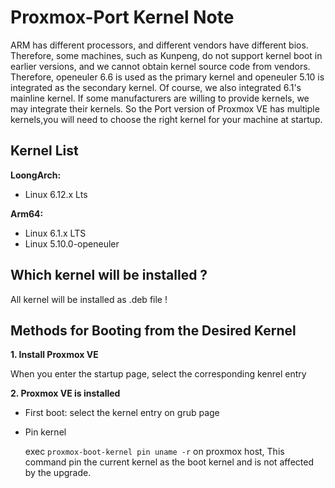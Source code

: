 # Proxmox-Port Kernel Note
ARM has different processors, and different vendors have different bios.
Therefore, some machines, such as Kunpeng, do not support kernel boot in earlier versions, and we cannot obtain kernel source code from vendors.
Therefore, openeuler 6.6 is used as the primary kernel and openeuler 5.10 is integrated as the secondary kernel.
Of course, we also integrated 6.1's mainline kernel.
If some manufacturers are willing to provide kernels, we may integrate their kernels.
So the Port version of Proxmox VE has multiple kernels,you will need to choose the right kernel for your machine at startup.

## Kernel List

**LoongArch:**
- Linux 6.12.x Lts

**Arm64:**
- Linux 6.1.x LTS
- Linux 5.10.0-openeuler

## Which kernel will be installed ?

All kernel will be installed as .deb file !

## Methods for Booting from the Desired Kernel

**1. Install Proxmox VE**

   When you enter the startup page, select the corresponding kenrel entry

**2. Proxmox VE is installed**

- First boot: select the kernel entry on grub page

- Pin kernel

   exec `proxmox-boot-kernel pin uname -r` on proxmox host, This command pin the current kernel as the boot kernel and is not affected by the upgrade.
